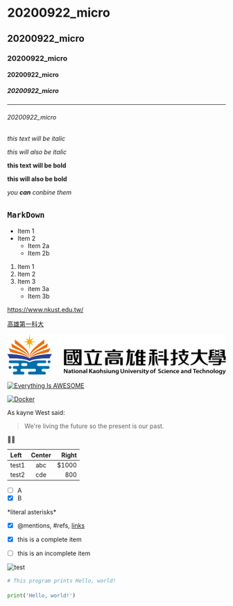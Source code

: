 # 20200922_micro
## 20200922_micro
### 20200922_micro
#### 20200922_micro
##### 20200922_micro
---
###### 20200922_micro

*this text will be italic*

_this will also be italic_

**this text will be bold**

__this will also be bold__

*you **can** conbine them*

## `MarkDown`

* Item 1
* Item 2
  * Item 2a
  * Item 2b
  
1. Item 1
2. Item 2
3. Item 3
    * item 3a
    * Item 3b
  
<https://www.nkust.edu.tw/>

[高雄第一科大](https://www.nkust.edu.tw/)

![NKUST](nksut.png "高雄第一科大")

[![Everything Is AWESOME](https://img.youtube.com/vi/StTqXEQ2l-Y/0.jpg)](https://www.youtube.com/watch?v=StTqXEQ2l-Y "Everything Is AWESOME")


[![Docker](https://img.youtube.com/vi/sSm2dRarhPo/0.jpg)](https://www.youtube.com/watch?v=sSm2dRarhPo "Docker")

As kayne West said:

> We're living the future so
> the present is our past.


:dog::bread:

| Left | Center | Right |
|:-----|:------:|------:|
|test1 | abc    |$1000  |
|test2 | cde    |800    |


- [ ] A
- [x] B

\*literal asterisks\*

- [x] @mentions, #refs, [links]()

- [x] this is a complete item

- [ ] this is an incomplete item 


![test](https://i.imgur.com/4UxbQgt.png)


```Python
# This program prints Hello, world!

print('Hello, world!')
```
